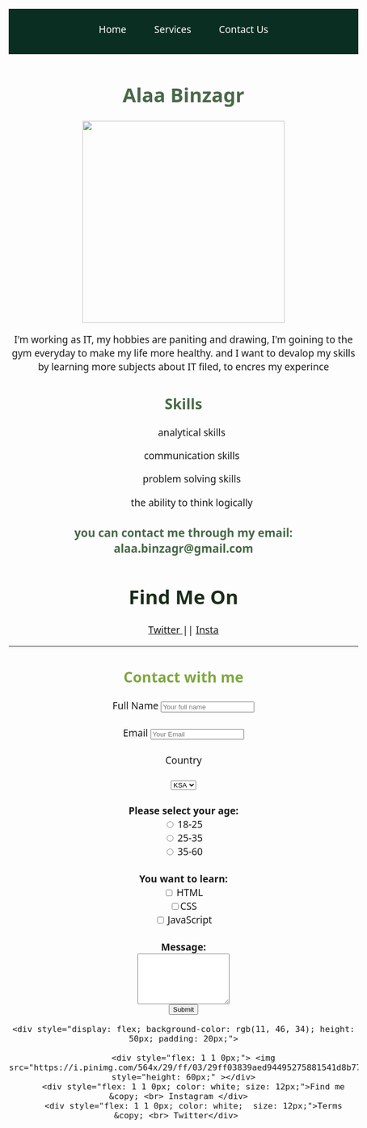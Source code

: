 <html>
<head>
<meta charset="utf-8">
<title>My Page</title>
<style>
    body{        
        padding-top: 0px;
        padding-bottom: 0px;
    }
    .fixed-header, .fixed-footer{
        width: 100%;
        position: fixed;        
        background: rgb(3, 36, 21);
        padding: 20px 0;
        color: #fff;
    }
    .fixed-header{
        top: 30;
    }
    .fixed-footer{
        bottom: 30;
        
    }
    .container{
        width: 80%;
        margin: 0 auto; 
    }
    nav a{
        color: #fff;
        text-decoration: none;
        padding: 7px 25px;
        display: inline-block;
    }
body {background-color:rgba(132, 214, 160, 0.356);}
body {font-style: normal;}
body {text-align: center;}
body {font-size: larger;}
body {font-family: 'Segoe UI', Tahoma, Geneva, Verdana, sans-serif;}
</style>
</head>
<body>
    <div>
        <div style="background-color: rgb(11, 46, 34); height: 50px; padding: 20px;">
            <nav>
                <a href="#">Home</a>
                <a href="#">Services</a>
                <a href="#">Contact Us</a>
            </nav>
        </div>
    </div>  
    
<h1 style="color:rgb(73, 105, 73)";>
    Alaa Binzagr
  </h1>
  <img src="https://i.pinimg.com/564x/29/ff/03/29ff03839aed94495275881541d8b772.jpg" style="height:400px">
  <p> I'm working as IT, my hobbies are paniting and drawing, I'm goining to the gym everyday to make my life more healthy. and I want to devalop my skills by learning more subjects about IT filed, to encres my experince
  <p>
  <h2 style="color:rgb(73, 105, 73)";>Skills</h2>
  <ul>
  analytical skills
  </ul>
  <ul>
  communication skills
  </ul>
  <ul>
  problem solving skills
  </ul>
  <ul>
  the ability to think logically
  </ul>
  <h3 style="color:rgb(73, 105, 73)";> you can contact me through my email: alaa.binzagr@gmail.com
  </h3>
  <h1 style="color:rgb(26, 46, 26)";> Find Me On </h1>
  <a href="insta: @alol_bz - pinterest: @alaabinzagr"> Twitter
  </a>
  ||
  <a href="insta: @alol_bz - pinterest: @alaabinzagr"> Insta
  </a>
  <hr>
  </hr>
  <form>
    <h2 style="color:rgb(126, 168, 63)";> Contact with me </h2>
    <label> Full Name</label> <input type="text" placeholder="Your full name">
    <br></br>
    <label> Email </label> <input type="text" placeholder="Your Email">
    <br></br>
    <label> Country </label>
    <br></br>
    <select>
      <option>KSA</option>
      <option>UAE</option>
    </select>
    <br />
    <br />
    <label><b> Please select your age:</b></label>
    <br />
    <input type="radio"> 18-25
    <br />
    <input type="radio"> 25-35
    <br />
    <input type="radio"> 35-60
    <br />
    <br />
    <b> You want to learn:</b>
    <br />
    <input type="checkbox"> HTML
    <br />
    <input type="checkbox">CSS
    <br />
    <input type="checkbox"> JavaScript
    <br />
    <br />
    <b> Message: </b><br />
    <textarea style="height:100px">
  </textarea>
    <br />
    <button type="submit">Submit</button>
  </form>
    
    <div style="display: flex; background-color: rgb(11, 46, 34); height: 50px; padding: 20px;">
       
        <div style="flex: 1 1 0px;"> <img src="https://i.pinimg.com/564x/29/ff/03/29ff03839aed94495275881541d8b772.jpg" style="height: 60px;" ></div>
        <div style="flex: 1 1 0px; color: white; size: 12px;">Find me &copy; <br> Instagram </div>  
        <div style="flex: 1 1 0px; color: white;  size: 12px;">Terms &copy; <br> Twitter</div>   
</div>
</body>
</html>


